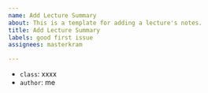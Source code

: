 ```yaml
---
name: Add Lecture Summary
about: This is a template for adding a lecture's notes.
title: Add Lecture Summary
labels: good first issue
assignees: masterkram

---
```


+ `class`: xxxx
+  `author`: me
